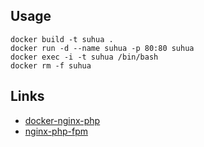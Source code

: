 ## Usage

```
docker build -t suhua .
docker run -d --name suhua -p 80:80 suhua
docker exec -i -t suhua /bin/bash
docker rm -f suhua
```

## Links

- [docker-nginx-php](https://github.com/fideloper/docker-nginx-php)
- [nginx-php-fpm](https://github.com/richarvey/nginx-php-fpm)

